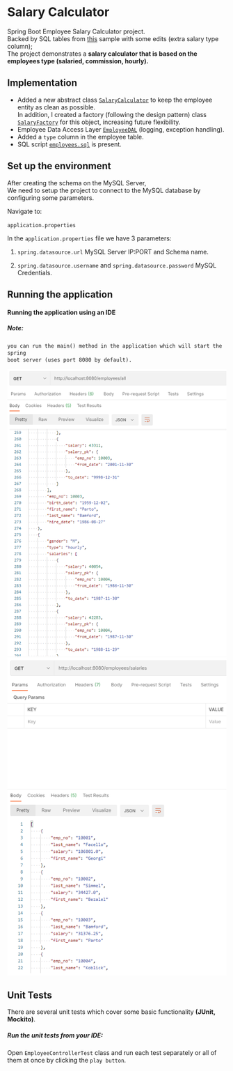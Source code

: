 # Salary Calculator

Spring Boot Employee Salary Calculator project.       
Backed by SQL tables from [this](https://dev.mysql.com/doc/employee/en/sakila-structure.html) sample with some edits (extra salary type column);  
The project demonstrates a **salary calculator that is based on the employees type (salaried, commission, hourly).**

## Implementation
- Added a new abstract class [`SalaryCalculator`](src/main/java/com/chen/salarycalc/entities/salaries/SalaryCalculator.java) to keep the employee entity as clean as possible.  
In addition, I created a factory (following the design pattern) class [`SalaryFactory`](src/main/java/com/chen/salarycalc/entities/salaries/SalaryFactory.java) for this object, increasing future flexibility.
- Employee Data Access Layer [`EmployeeDAL`](src/main/java/com/chen/salarycalc/dal/EmployeeDAL.java) (logging, exception handling).
- Added a `type` column in the employee table.
- SQL script [`employees.sql`](employees.sql) is present.

## Set up the environment

After creating the schema on the MySQL Server,  
We need to setup the project to connect to the MySQL database by configuring some parameters.  

Navigate to:

`application.properties`

In the `application.properties` file we have 3 parameters:

1. `spring.datasource.url`
    MySQL Server IP:PORT and Schema name.

2. `spring.datasource.username` and `spring.datasource.password`
    MySQL Credentials.

    
## Running the application

#### Running the application using an IDE

##### Note: 
    you can run the main() method in the application which will start the spring
    boot server (uses port 8080 by default).

<img src="images/employees_all.png"> <img src="images/employees_salaries.png"> 

## Unit Tests

There are several unit tests which cover some basic functionality **(JUnit, Mockito)**.

##### Run the unit tests from your IDE:

Open `EmployeeControllerTest` class and run each test separately or all of them at once by 
  clicking the `play button`.
